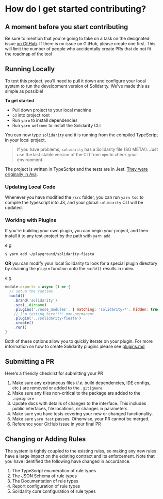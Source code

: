 # How do I get started contributing?

## A moment before you start contributing
Be sure to mention that you're going to take on a task on the designated issue [on GitHub](https://github.com/infinitered/solidarity/issues).  If there is no issue on GitHub, please create one first.  This will limit the number of people who accidentally create PRs that do not fit the roadmap of the tool

## Running Locally
To test this project, you'll need to pull it down and configure your local system to run the development version of Solidarity.  We've made this as simple as possible!

**To get started**
* Pull down project to your local machine
* `cd` into project root
* Run `yarn` to install dependencies
* Run `yarn welcome` to install the Solidarity CLI

You can now type `solidarity` and it is running from the compiled TypeScript in your local project.

> If you have problems, `solidarity` has a Solidarity file (SO META!).  Just use the last stable version of the CLI from `npm` to check your environment.

The project is written in TypeScript and the tests are in Jest.  [They were originally in Ava](https://shift.infinite.red/switching-from-ava-to-jest-for-typescript-a6dac7d1712f).

### Updating Local Code
Whenever you have modified the `/src` folder, you can run `yarn tsc` to compile the typescript into JS, and your global `solidarity` CLI will be updated.

### Working with Plugins
If you're building your own plugin, you can begin your project, and then install it to any test-project by the path with `yarn add`.

_e.g._
```sh
$ yarn add ~/playground/solidarity-fiesta
```

**OR** you can modify your local Solidarity to look for a special plugin directory by chaining the `plugin` function onto the `build()` results in index.

_e.g._
```js
module.exports = async () => {
  // setup the runtime
  build()
    .brand('solidarity')
    .src(__dirname)
    .plugins('./node_modules', { matching: 'solidarity-*', hidden: true })
    // I'm testing here!!!! non-permanent
    .plugin('../solidarity-fiesta')
    .create()
    .run()
}
```

Both of these options allow you to quickly iterate on your plugin.  For more information on how to create Solidarity plugins please see [plugins.md](plugins.md)

## Submitting a PR
Here's a friendly checklist for submitting your PR
1. Make sure any extraneous files (_i.e._ build dependencies, IDE configs, etc.) are removed or added to the `.gitignore`
1. Make sure any files non-critical to the package are added to the `.npmignore`
1. Update docs with details of changes to the interface.  This includes public interfaces, file locations, or changes in parameters.
1. Make sure you have tests covering your new or changed functionality.
1. Make sure `yarn test` passes.  Otherwise, your PR cannot be merged.
1. Reference your GitHub issue in your final PR

## Changing or Adding Rules
The system is tightly coupled to the existing rules, so making any new rules have a large impact on the existing contract and its enforcement.  Note that you have identified the following have changed in accordance.
1. The TypeScript enumeration of rule types
1. The JSON Schema of rule types
1. The Documentation of rule types
1. Report configuration of rule types
1. Solidarity core configuration of rule types

